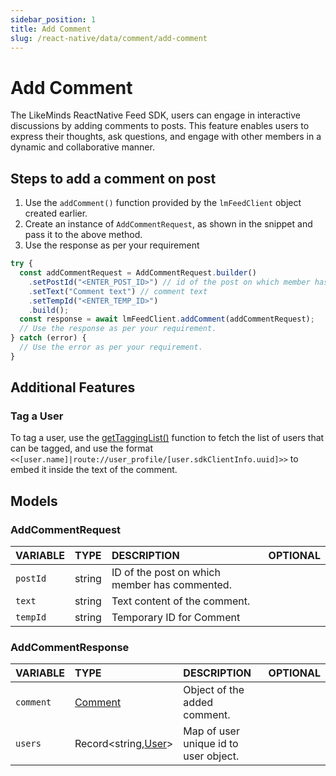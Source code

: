```yaml
---
sidebar_position: 1
title: Add Comment
slug: /react-native/data/comment/add-comment
---
```


# Add Comment

The LikeMinds ReactNative Feed SDK, users can engage in interactive discussions by adding comments to posts. This feature enables users to express their thoughts, ask questions, and engage with other members in a dynamic and collaborative manner.

## Steps to add a comment on post

1. Use the `addComment()` function provided by the `lmFeedClient` object created earlier.
2. Create an instance of `AddCommentRequest`, as shown in the snippet and pass it to the above method.
3. Use the response as per your requirement

```js
try {
  const addCommentRequest = AddCommentRequest.builder()
    .setPostId("<ENTER_POST_ID>") // id of the post on which member has commented
    .setText("Comment text") // comment text
    .setTempId("<ENTER_TEMP_ID>")
    .build();
  const response = await lmFeedClient.addComment(addCommentRequest);
  // Use the response as per your requirement.
} catch (error) {
  // Use the error as per your requirement.
}
```

## Additional Features

### Tag a User

To tag a user, use the [getTaggingList()](../Helper/tagging-member.md) function to fetch the list of users that can be tagged, and use the format `<<[user.name]|route://user_profile/[user.sdkClientInfo.uuid]>>` to embed it inside the text of the comment.

## Models

### AddCommentRequest

| **VARIABLE** | **TYPE** | **DESCRIPTION**                               | **OPTIONAL** |
| :----------- | :------- | :-------------------------------------------- | :----------: |
| `postId`     | string   | ID of the post on which member has commented. |              |
| `text`       | string   | Text content of the comment.                  |              |
| `tempId`     | string   | Temporary ID for Comment                      |              |

### AddCommentResponse

| **VARIABLE** | **TYPE**                                       | **DESCRIPTION**                       | **OPTIONAL** |
| :----------- | :--------------------------------------------- | :------------------------------------ | :----------: |
| `comment`    | [Comment](../Models/comment-model.md)          | Object of the added comment.          |              |
| `users`      | Record<string,[User](../Models/user-model.md)> | Map of user unique id to user object. |              |
